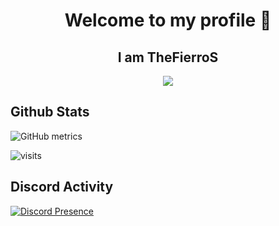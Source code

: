 <h1 align="center">Welcome to my profile 👋</h1>
<h2 align="center">I am TheFierroS</h2>

<p align="center">
  <a href="https://discord.com/users/610832153776881685" target"blank_"><img src="https://img.shields.io/badge/Discord%20-7289DA.svg?&style=for-the-badge&logo=discord&logoColor=white"></a>
  
</p>


## Github Stats

![GitHub metrics](https://metrics.lecoq.io/TheFierroS?languages=1&gists=1&followup=1)

![visits](https://komarev.com/ghpvc/?username=TheFierroS)

##  Discord Activity
[![Discord Presence](https://lanyard-profile-readme.vercel.app/api/610832153776881685)](https://discord.com/users/610832153776881685)

